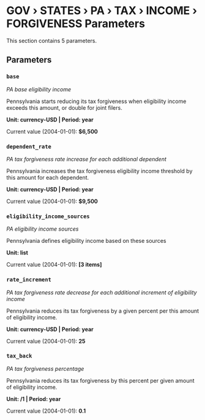 # GOV › STATES › PA › TAX › INCOME › FORGIVENESS Parameters

This section contains 5 parameters.

## Parameters

### `base`
*PA base eligibility income*

Pennsylvania starts reducing its tax forgiveness when eligibility income exceeds this amount, or double for joint filers.

**Unit: currency-USD | Period: year**

Current value (2004-01-01): **$6,500**


### `dependent_rate`
*PA tax forgiveness rate increase for each additional dependent*

Pennsylvania increases the tax forgiveness eligibility income threshold by this amount for each dependent.

**Unit: currency-USD | Period: year**

Current value (2004-01-01): **$9,500**


### `eligibility_income_sources`
*PA eligibility income sources*

Pennsylvania defines eligibility income based on these sources

**Unit: list**

Current value (2004-01-01): **[3 items]**


### `rate_increment`
*PA tax forgiveness rate decrease for each additional increment of eligibility income*

Pennsylvania reduces its tax forgiveness by a given percent per this amount of eligibility income.

**Unit: currency-USD | Period: year**

Current value (2004-01-01): **25**


### `tax_back`
*PA tax forgiveness percentage*

Pennsylvania reduces its tax forgiveness by this percent per given amount of eligibility income.

**Unit: /1 | Period: year**

Current value (2004-01-01): **0.1**

